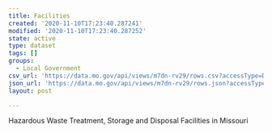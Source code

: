 ```yaml
---
title: Facilities
created: '2020-11-10T17:23:40.287241'
modified: '2020-11-10T17:23:40.287252'
state: active
type: dataset
tags: []
groups:
  - Local Government
csv_url: 'https://data.mo.gov/api/views/m7dn-rv29/rows.csv?accessType=DOWNLOAD'
json_url: 'https://data.mo.gov/api/views/m7dn-rv29/rows.json?accessType=DOWNLOAD'
layout: post

---
```

Hazardous Waste Treatment, Storage and Disposal Facilities in Missouri

